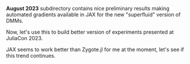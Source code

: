 **August 2023** subdirectory contains nice preliminary results making automated gradients available in JAX
for the new "superfluid" version of DMMs.

Now, let's use this to build better version of experiments presented at JuliaCon 2023.

JAX seems to work better than Zygote.jl for me at the moment, let's see if this trend continues.
